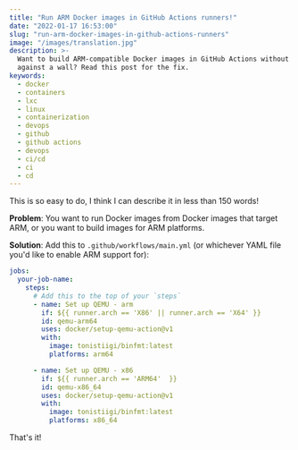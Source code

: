 ```yaml
---
title: "Run ARM Docker images in GitHub Actions runners!"
date: "2022-01-17 16:53:00"
slug: "run-arm-docker-images-in-github-actions-runners"
image: "/images/translation.jpg"
description: >-
  Want to build ARM-compatible Docker images in GitHub Actions without banging
  against a wall? Read this post for the fix.
keywords:
  - docker
  - containers
  - lxc
  - linux
  - containerization
  - devops
  - github
  - github actions
  - devops
  - ci/cd
  - ci
  - cd
---
```


This is so easy to do, I think I can describe it in less than 150 words!

**Problem**: You want to run Docker images from Docker images that target ARM,
or you want to build images for ARM platforms.

**Solution**: Add this to `.github/workflows/main.yml` (or whichever YAML file
you'd like to enable ARM support for):

```yaml
jobs:
  your-job-name:
    steps:
      # Add this to the top of your `steps`
      - name: Set up QEMU - arm
        if: ${{ runner.arch == 'X86' || runner.arch == 'X64' }}
        id: qemu-arm64
        uses: docker/setup-qemu-action@v1
        with:
          image: tonistiigi/binfmt:latest
          platforms: arm64

      - name: Set up QEMU - x86
        if: ${{ runner.arch == 'ARM64'  }}
        id: qemu-x86_64
        uses: docker/setup-qemu-action@v1
        with:
          image: tonistiigi/binfmt:latest
          platforms: x86_64
```

That's it!
